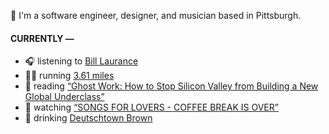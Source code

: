 👋 I'm a software engineer, designer, and musician based in Pittsburgh.

#### CURRENTLY —

* 🎧 listening to [Bill Laurance](https://www.last.fm/music/Bill+Laurance/_/Ready+Wednesday)
* 🏃‍♂️ running [3.61 miles](https://www.strava.com/activities/4020240982)
* 📘 reading [“Ghost Work: How to Stop Silicon Valley from Building a New Global Underclass”](https://www.goodreads.com/book/show/41963432-ghost-work)
* 🍿 watching [“SONGS FOR LOVERS - COFFEE BREAK IS OVER”](https://youtu.be/aYYFmp9NBTk)
* 🍺 drinking [Deutschtown Brown](https://untappd.com/user/namoscato/checkin/939517929)
